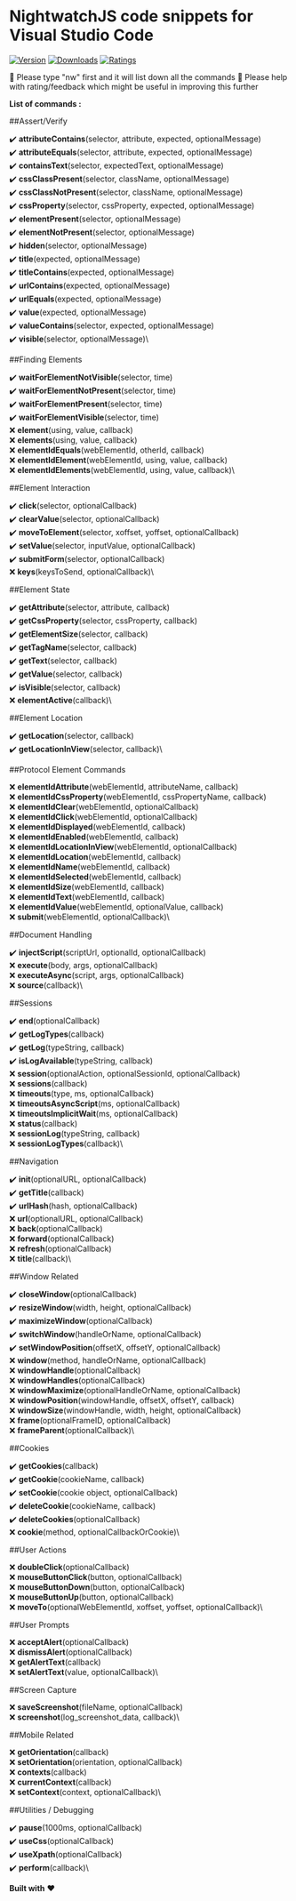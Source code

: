 # NightwatchJS code snippets for Visual Studio Code

[![Version](https://vsmarketplacebadge.apphb.com/version/Raju.vscode-nightwatchjs-snippets.svg?color=blue)](https://marketplace.visualstudio.com/items?itemName=Raju.vscode-nightwatchjs-snippets)
[![Downloads](https://vsmarketplacebadge.apphb.com/installs/Raju.vscode-nightwatchjs-snippets.svg?color=blue&&subject=Downloads)](https://marketplace.visualstudio.com/items?itemName=Raju.vscode-nightwatchjs-snippets)
[![Ratings](https://vsmarketplacebadge.apphb.com/rating-short/Raju.vscode-nightwatchjs-snippets.svg?color=blue&&subject=Rating)](https://marketplace.visualstudio.com/items?itemName=Raju.vscode-nightwatchjs-snippets)

:pushpin: Please type "nw" first and it will list down all the commands
:pushpin: Please help with rating/feedback which might be useful in improving this further

**List of commands :**

##Assert/Verify

:heavy_check_mark: **attributeContains**(selector, attribute, expected, optionalMessage)\
:heavy_check_mark: **attributeEquals**(selector, attribute, expected, optionalMessage)\
:heavy_check_mark: **containsText**(selector, expectedText, optionalMessage)\
:heavy_check_mark: **cssClassPresent**(selector, className, optionalMessage)\
:heavy_check_mark: **cssClassNotPresent**(selector, className, optionalMessage)\
:heavy_check_mark: **cssProperty**(selector, cssProperty, expected, optionalMessage)\
:heavy_check_mark: **elementPresent**(selector, optionalMessage)\
:heavy_check_mark: **elementNotPresent**(selector, optionalMessage)\
:heavy_check_mark: **hidden**(selector, optionalMessage)\
:heavy_check_mark: **title**(expected, optionalMessage)\
:heavy_check_mark: **titleContains**(expected, optionalMessage)\
:heavy_check_mark: **urlContains**(expected, optionalMessage)\
:heavy_check_mark: **urlEquals**(expected, optionalMessage)\
:heavy_check_mark: **value**(expected, optionalMessage)\
:heavy_check_mark: **valueContains**(selector, expected, optionalMessage)\
:heavy_check_mark: **visible**(selector, optionalMessage)\

##Finding Elements

:heavy_check_mark: **waitForElementNotVisible**(selector, time)\
:heavy_check_mark: **waitForElementNotPresent**(selector, time)\
:heavy_check_mark: **waitForElementPresent**(selector, time)\
:heavy_check_mark: **waitForElementVisible**(selector, time)\
:x: **element**(using, value, callback)\
:x: **elements**(using, value, callback)\
:x: **elementIdEquals**(webElementId, otherId, callback)\
:x: **elementIdElement**(webElementId, using, value, callback)\
:x: **elementIdElements**(webElementId, using, value, callback)\

##Element Interaction

:heavy_check_mark: **click**(selector, optionalCallback)\
:heavy_check_mark: **clearValue**(selector, optionalCallback)\
:heavy_check_mark: **moveToElement**(selector, xoffset, yoffset, optionalCallback)\
:heavy_check_mark: **setValue**(selector, inputValue, optionalCallback)\
:heavy_check_mark: **submitForm**(selector, optionalCallback)\
:x: **keys**(keysToSend, optionalCallback)\

##Element State

:heavy_check_mark: **getAttribute**(selector, attribute, callback)\
:heavy_check_mark: **getCssProperty**(selector, cssProperty, callback)\
:heavy_check_mark: **getElementSize**(selector, callback)\
:heavy_check_mark: **getTagName**(selector, callback)\
:heavy_check_mark: **getText**(selector, callback)\
:heavy_check_mark: **getValue**(selector, callback)\
:heavy_check_mark: **isVisible**(selector, callback)\
:x: **elementActive**(callback)\

##Element Location

:heavy_check_mark: **getLocation**(selector, callback)\
:heavy_check_mark: **getLocationInView**(selector, callback)\

##Protocol Element Commands

:x: **elementIdAttribute**(webElementId, attributeName, callback)\
:x: **elementIdCssProperty**(webElementId, cssPropertyName, callback)\
:x: **elementIdClear**(webElementId, optionalCallback)\
:x: **elementIdClick**(webElementId, optionalCallback)\
:x: **elementIdDisplayed**(webElementId, callback)\
:x: **elementIdEnabled**(webElementId, callback)\
:x: **elementIdLocationInView**(webElementId, optionalCallback)\
:x: **elementIdLocation**(webElementId, callback)\
:x: **elementIdName**(webElementId, callback)\
:x: **elementIdSelected**(webElementId, callback)\
:x: **elementIdSize**(webElementId, callback)\
:x: **elementIdText**(webElementId, callback)\
:x: **elementIdValue**(webElementId, optionalValue, callback)\
:x: **submit**(webElementId, optionalCallback)\

##Document Handling

:heavy_check_mark: **injectScript**(scriptUrl, optionalId, optionalCallback)\
:x: **execute**(body, args, optionalCallback)\
:x: **executeAsync**(script, args, optionalCallback)\
:x: **source**(callback)\

##Sessions

:heavy_check_mark: **end**(optionalCallback)\
:heavy_check_mark: **getLogTypes**(callback)\
:heavy_check_mark: **getLog**(typeString, callback)\
:heavy_check_mark: **isLogAvailable**(typeString, callback)\
:x: **session**(optionalAction, optionalSessionId, optionalCallback)\
:x: **sessions**(callback)\
:x: **timeouts**(type, ms, optionalCallback)\
:x: **timeoutsAsyncScript**(ms, optionalCallback)\
:x: **timeoutsImplicitWait**(ms, optionalCallback)\
:x: **status**(callback)\
:x: **sessionLog**(typeString, callback)\
:x: **sessionLogTypes**(callback)\

##Navigation

:heavy_check_mark: **init**(optionalURL, optionalCallback)\
:heavy_check_mark: **getTitle**(callback)\
:heavy_check_mark: **urlHash**(hash, optionalCallback)\
:x: **url**(optionalURL, optionalCallback)\
:x: **back**(optionalCallback)\
:x: **forward**(optionalCallback)\
:x: **refresh**(optionalCallback)\
:x: **title**(callback)\

##Window Related

:heavy_check_mark: **closeWindow**(optionalCallback)\
:heavy_check_mark: **resizeWindow**(width, height, optionalCallback)\
:heavy_check_mark: **maximizeWindow**(optionalCallback)\
:heavy_check_mark: **switchWindow**(handleOrName, optionalCallback)\
:heavy_check_mark: **setWindowPosition**(offsetX, offsetY, optionalCallback)\
:x: **window**(method, handleOrName, optionalCallback)\
:x: **windowHandle**(optionalCallback)\
:x: **windowHandles**(optionalCallback)\
:x: **windowMaximize**(optionalHandleOrName, optionalCallback)\
:x: **windowPosition**(windowHandle, offsetX, offsetY, callback)\
:x: **windowSize**(windowHandle, width, height, optionalCallback)\
:x: **frame**(optionalFrameID, optionalCallback)\
:x: **frameParent**(optionalCallback)\

##Cookies

:heavy_check_mark: **getCookies**(callback)\
:heavy_check_mark: **getCookie**(cookieName, callback)\
:heavy_check_mark: **setCookie**(cookie object, optionalCallback)\
:heavy_check_mark: **deleteCookie**(cookieName, callback)\
:heavy_check_mark: **deleteCookies**(optionalCallback)\
:x: **cookie**(method, optionalCallbackOrCookie)\

##User Actions

:x: **doubleClick**(optionalCallback)\
:x: **mouseButtonClick**(button, optionalCallback)\
:x: **mouseButtonDown**(button, optionalCallback)\
:x: **mouseButtonUp**(button, optionalCallback)\
:x: **moveTo**(optionalWebElementId, xoffset, yoffset, optionalCallback)\

##User Prompts

:x: **acceptAlert**(optionalCallback)\
:x: **dismissAlert**(optionalCallback)\
:x: **getAlertText**(callback)\
:x: **setAlertText**(value, optionalCallback)\

##Screen Capture

:x: **saveScreenshot**(fileName, optionalCallback)\
:x: **screenshot**(log_screenshot_data, callback)\

##Mobile Related

:x: **getOrientation**(callback)\
:x: **setOrientation**(orientation, optionalCallback)\
:x: **contexts**(callback)\
:x: **currentContext**(callback)\
:x: **setContext**(context, optionalCallback)\

##Utilities / Debugging

:heavy_check_mark: **pause**(1000ms, optionalCallback)\
:heavy_check_mark: **useCss**(optionalCallback)\
:heavy_check_mark: **useXpath**(optionalCallback)\
:heavy_check_mark: **perform**(callback)\


**Built with** :heart: